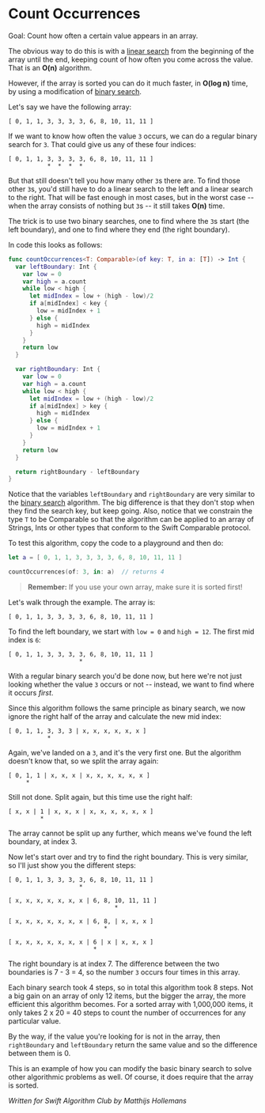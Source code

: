 # Count Occurrences

Goal: Count how often a certain value appears in an array.

The obvious way to do this is with a [linear search](../Linear%20Search/) from the beginning of the array until the end, keeping count of how often you come across the value. That is an **O(n)** algorithm.

However, if the array is sorted you can do it much faster, in **O(log n)** time, by using a modification of [binary search](../Binary%20Search/).

Let's say we have the following array:

	[ 0, 1, 1, 3, 3, 3, 3, 6, 8, 10, 11, 11 ]

If we want to know how often the value `3` occurs, we can do a regular binary search for `3`. That could give us any of these four indices:

	[ 0, 1, 1, 3, 3, 3, 3, 6, 8, 10, 11, 11 ]
	           *  *  *  *

But that still doesn't tell you how many other `3`s there are. To find those other `3`s, you'd still have to do a linear search to the left and a linear search to the right. That will be fast enough in most cases, but in the worst case -- when the array consists of nothing but `3`s -- it still takes **O(n)** time.

The trick is to use two binary searches, one to find where the `3`s start (the left boundary), and one to find where they end (the right boundary).

In code this looks as follows:

```swift
func countOccurrences<T: Comparable>(of key: T, in a: [T]) -> Int {
  var leftBoundary: Int {
    var low = 0
    var high = a.count
    while low < high {
      let midIndex = low + (high - low)/2
      if a[midIndex] < key {
        low = midIndex + 1
      } else {
        high = midIndex
      }
    }
    return low
  }

  var rightBoundary: Int {
    var low = 0
    var high = a.count
    while low < high {
      let midIndex = low + (high - low)/2
      if a[midIndex] > key {
        high = midIndex
      } else {
        low = midIndex + 1
      }
    }
    return low
  }

  return rightBoundary - leftBoundary
}
```

Notice that the variables `leftBoundary` and `rightBoundary` are very similar to the [binary search](../Binary%20Search/) algorithm. The big difference is that they don't stop when they find the search key, but keep going.  Also, notice that we constrain the type `T` to be Comparable so that the algorithm can be applied to an array of Strings, Ints or other types that conform to the Swift Comparable protocol.

To test this algorithm, copy the code to a playground and then do:

```swift
let a = [ 0, 1, 1, 3, 3, 3, 3, 6, 8, 10, 11, 11 ]

countOccurrences(of: 3, in: a)  // returns 4
```

> **Remember:** If you use your own array, make sure it is sorted first!

Let's walk through the example. The array is:

	[ 0, 1, 1, 3, 3, 3, 3, 6, 8, 10, 11, 11 ]

To find the left boundary, we start with `low = 0` and `high = 12`. The first mid index is `6`:

	[ 0, 1, 1, 3, 3, 3, 3, 6, 8, 10, 11, 11 ]
	                    *

With a regular binary search you'd be done now, but here we're not just looking whether the value `3` occurs or not -- instead, we want to find where it occurs *first*.

Since this algorithm follows the same principle as binary search, we now ignore the right half of the array and calculate the new mid index:

	[ 0, 1, 1, 3, 3, 3 | x, x, x, x, x, x ]
	           *

Again, we've landed on a `3`, and it's the very first one. But the algorithm doesn't know that, so we split the array again:

	[ 0, 1, 1 | x, x, x | x, x, x, x, x, x ]
	     *

Still not done. Split again, but this time use the right half:

	[ x, x | 1 | x, x, x | x, x, x, x, x, x ]
	         *

The array cannot be split up any further, which means we've found the left boundary, at index 3.

Now let's start over and try to find the right boundary. This is very similar, so I'll just show you the different steps:

	[ 0, 1, 1, 3, 3, 3, 3, 6, 8, 10, 11, 11 ]
	                    *

	[ x, x, x, x, x, x, x | 6, 8, 10, 11, 11 ]
	                              *

	[ x, x, x, x, x, x, x | 6, 8, | x, x, x ]
	                           *

	[ x, x, x, x, x, x, x | 6 | x | x, x, x ]
	                        *

The right boundary is at index 7. The difference between the two boundaries is 7 - 3 = 4, so the number `3` occurs four times in this array.

Each binary search took 4 steps, so in total this algorithm took 8 steps. Not a big gain on an array of only 12 items, but the bigger the array, the more efficient this algorithm becomes. For a sorted array with 1,000,000 items, it only takes 2 x 20 = 40 steps to count the number of occurrences for any particular value.

By the way, if the value you're looking for is not in the array, then `rightBoundary` and `leftBoundary` return the same value and so the difference between them is 0.

This is an example of how you can modify the basic binary search to solve other algorithmic problems as well. Of course, it does require that the array is sorted.

*Written for Swift Algorithm Club by Matthijs Hollemans*

